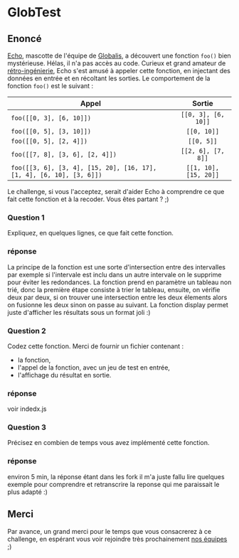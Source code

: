 # GlobTest

## Enoncé

[Echo](https://www.instagram.com/globalisecho/?hl=fr), mascotte de l'équipe de [Globalis](https://www.globalis-ms.com/), a découvert une fonction `foo()` bien mystérieuse. Hélas, il n'a pas accès au code. Curieux et grand amateur de [rétro-ingénierie](https://fr.wikipedia.org/wiki/R%C3%A9tro-ing%C3%A9nierie), Echo s'est amusé à appeler cette fonction, en injectant des données en entrée et en récoltant les sorties. Le comportement de la fonction `foo()` est le suivant :

| Appel                                                                |        Sortie         |
| -------------------------------------------------------------------- | :-------------------: |
| `foo([[0, 3], [6, 10]])`                                             |  `[[0, 3], [6, 10]]`  |
| `foo([[0, 5], [3, 10]])`                                             |      `[[0, 10]]`      |
| `foo([[0, 5], [2, 4]])`                                              |      `[[0, 5]]`       |
| `foo([[7, 8], [3, 6], [2, 4]])`                                      |  `[[2, 6], [7, 8]]`   |
| `foo([[3, 6], [3, 4], [15, 20], [16, 17], [1, 4], [6, 10], [3, 6]])` | `[[1, 10], [15, 20]]` |

Le challenge, si vous l'acceptez, serait d'aider Echo à comprendre ce que fait cette fonction et à la recoder. Vous êtes partant ? ;)

### Question 1

Expliquez, en quelques lignes, ce que fait cette fonction.

### réponse

La principe de la fonction est une sorte d'intersection entre des intervalles par exemple si l'intervale est inclu dans un autre intervale on le supprime pour éviter
les redondances.
La fonction prend en paramètre un tableau non trié, donc la première étape consiste à trier le tableau, ensuite, on vérifie deux par deux, si on trouver
une intersection entre les deux élements alors on fusionne les deux sinon on passe au suivant.
La fonction display permet juste d'afficher les résultats sous un format joli :)

### Question 2

Codez cette fonction.
Merci de fournir un fichier contenant :

- la fonction,
- l'appel de la fonction, avec un jeu de test en entrée,
- l'affichage du résultat en sortie.

### réponse

voir indedx.js

### Question 3

Précisez en combien de temps vous avez implémenté cette fonction.

### réponse

environ 5 min, la réponse étant dans les fork il m'a juste fallu lire quelques exemple pour comprendre et retranscrire la reponse qui me paraissait le plus adapté :)

## Merci

Par avance, un grand merci pour le temps que vous consacrerez à ce challenge, en espérant vous voir rejoindre très prochainement [nos équipes](https://www.globalis-ms.com/jobs/) ;)
